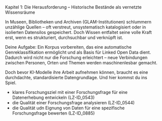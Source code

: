

Kapitel 1: Die Herausforderung – Historische Bestände als vernetzte Wissensräume

In Museen, Bibliotheken und Archiven (GLAM-Institutionen) schlummern unzählige Quellen – oft verstreut, unsystematisch katalogisiert oder in isolierten Datensilos gespeichert. Doch Wissen entfaltet seine volle Kraft erst, wenn es strukturiert, durchsuchbar und verknüpft ist.

Deine Aufgabe: Ein Korpus vorbereiten, das eine automatische Genreklassifikation ermöglicht und als Basis für Linked Open Data dient. Dadurch wird nicht nur die Forschung erleichtert – neue Verbindungen zwischen Personen, Orten und Themen werden maschinenlesbar gemacht.

Doch bevor KI-Modelle ihre Arbeit aufnehmen können, braucht es eine durchdachte, standardisierte Datengrundlage. Und hier kommst du ins Spiel.




- klares Forschungsziel mit einer Forschungsfrage für eine Datenerhebung entwickeln (LZ-ID_0543)
- die Qualität einer Forschungsfrage analysieren (LZ-ID_0544)
- die Qualität udn Eignung von Daten für eine spezifische Forschungsfrage bewerten (LZ-ID_0885)